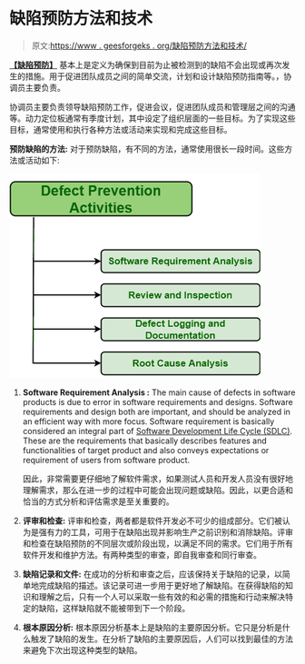 # 缺陷预防方法和技术

> 原文:[https://www . geesforgeks . org/缺陷预防方法和技术/](https://www.geeksforgeeks.org/defect-prevention-methods-and-techniques/)

**[【缺陷预防】](https://www.geeksforgeeks.org/defect-prevention-in-software-engineering/)** 基本上是定义为确保到目前为止被检测到的缺陷不会出现或再次发生的措施。用于促进团队成员之间的简单交流，计划和设计缺陷预防指南等。，协调员主要负责。

协调员主要负责领导缺陷预防工作，促进会议，促进团队成员和管理层之间的沟通等。动力定位板通常有季度计划，其中设定了组织层面的一些目标。为了实现这些目标，通常使用和执行各种方法或活动来实现和完成这些目标。

**预防缺陷的方法:**
对于预防缺陷，有不同的方法，通常使用很长一段时间。这些方法或活动如下:

![](img/cfcc95d31fd1284fac2e6ac4b6fe8192.png)

1.  **Software Requirement Analysis :**
    The main cause of defects in software products is due to error in software requirements and designs. Software requirements and design both are important, and should be analyzed in an efficient way with more focus. Software requirement is basically considered an integral part of [Software Development Life Cycle (SDLC)](https://www.geeksforgeeks.org/software-development-life-cycle-sdlc/). These are the requirements that basically describes features and functionalities of target product and also conveys expectations or requirement of users from software product.

    因此，非常需要更仔细地了解软件需求，如果测试人员和开发人员没有很好地理解需求，那么在进一步的过程中可能会出现问题或缺陷。因此，以更合适和恰当的方式分析和评估需求是至关重要的。

2.  **评审和检查:**
    评审和检查，两者都是软件开发必不可少的组成部分。它们被认为是强有力的工具，可用于在缺陷出现并影响生产之前识别和消除缺陷。评审和检查在缺陷预防的不同层次或阶段出现，以满足不同的需求。它们用于所有软件开发和维护方法。有两种类型的审查，即自我审查和同行审查。
3.  **缺陷记录和文件:**
    在成功的分析和审查之后，应该保持关于缺陷的记录，以简单地完成缺陷的描述。该记录可进一步用于更好地了解缺陷。在获得缺陷的知识和理解之后，只有一个人可以采取一些有效的和必需的措施和行动来解决特定的缺陷，这样缺陷就不能被带到下一个阶段。
4.  **根本原因分析:**
    根本原因分析基本上是缺陷的主要原因分析。它只是分析是什么触发了缺陷的发生。在分析了缺陷的主要原因后，人们可以找到最佳的方法来避免下次出现这种类型的缺陷。